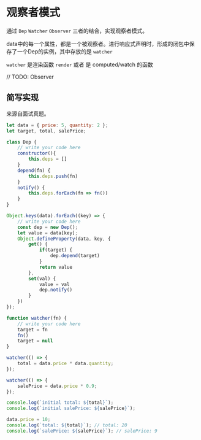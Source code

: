 # 观察者模式

通过 `Dep` `Watcher` `Observer` 三者的结合，实现观察者模式。

data中的每一个属性，都是一个被观察者。进行响应式声明时，形成的闭包中保存了一个Dep的实例，其中存放的是 `watcher`

`watcher` 是渲染函数 `render` 或者 是 computed/watch 的函数

// TODO: Observer

## 简写实现

来源自面试真题。

```js
let data = { price: 5, quantity: 2 };
let target, total, salePrice;

class Dep {
    // write your code here
    constructor(){
        this.deps = []
    }
    depend(fn) {
        this.deps.push(fn)
    }
    notify() {
        this.deps.forEach(fn => fn())
    }
}

Object.keys(data).forEach((key) => {
    // write your code here
    const dep = new Dep();
    let value = data[key];
    Object.defineProperty(data, key, {
        get() {
            if(target) {
                dep.depend(target)
            }
            return value
        },
        set(val) {
            value = val
            dep.notify()
        }
    })
});

function watcher(fn) {
    // write your code here
    target = fn
    fn()
    target = null
}

watcher(() => {
    total = data.price * data.quantity;
});

watcher(() => {
    salePrice = data.price * 0.9;
});

console.log(`initial total: ${total}`);
console.log(`initial salePrice: ${salePrice}`);

data.price = 10;
console.log(`total: ${total}`); // total: 20
console.log(`salePrice: ${salePrice}`); // salePrice: 9
```